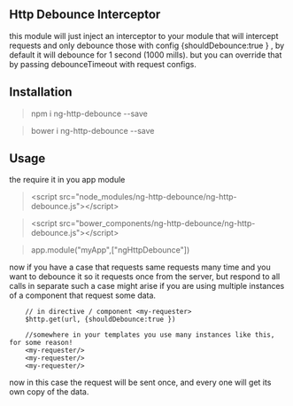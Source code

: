  ## Http Debounce Interceptor

 this module will just inject an interceptor to your module  that will intercept requests and only
 debounce those with config {shouldDebounce:true } , 
 by default it will debounce for 1 second (1000 mills).
 but you can override that by passing debounceTimeout with request configs.

 ## Installation 
> npm i ng-http-debounce --save

> bower i ng-http-debounce --save

## Usage 
the require it in you app module 

> &lt;script src="node_modules/ng-http-debounce/ng-http-debounce.js"&gt;&lt;/script&gt;

> &lt;script src="bower_components/ng-http-debounce/ng-http-debounce.js"&gt;&lt;/script&gt;

> app.module("myApp",["ngHttpDebounce"])

now if you have a case that requests same requests many time and you want to debounce it so it requests once from the server, but respond to all calls in separate 
such a case might arise if you are using multiple instances of  a component that request some data.

        // in directive / component <my-requester>
        $http.get(url, {shouldDebounce:true })

        //somewhere in your templates you use many instances like this, for some reason!
        <my-requester/>
        <my-requester/>
        <my-requester/>
        

now in this case the request will be sent once, and every one will get its own copy of the data.

